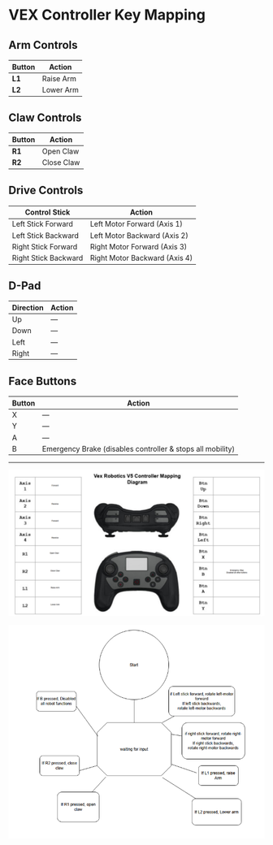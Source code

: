 # VEX Controller Key Mapping

## Arm Controls
| Button | Action         |
|--------|----------------|
| **L1** | Raise Arm      |
| **L2** | Lower Arm      |

## Claw Controls
| Button | Action         |
|--------|----------------|
| **R1** | Open Claw      |
| **R2** | Close Claw     |

## Drive Controls
| Control Stick           | Action                      |
|-------------------------|-----------------------------|
| Left Stick Forward      | Left Motor Forward (Axis 1) |
| Left Stick Backward     | Left Motor Backward (Axis 2)|
| Right Stick Forward     | Right Motor Forward (Axis 3)|
| Right Stick Backward    | Right Motor Backward (Axis 4)|

## D-Pad
| Direction | Action  |
|-----------|---------|
| Up        | —       |
| Down      | —       |
| Left      | —       |
| Right     | —       |

## Face Buttons
| Button | Action |
|--------|--------|
| X      | —      |
| Y      | —      |
| A      | —      |
| B      | Emergency Brake (disables controller & stops all mobility) |

---

![VEX Controller Diagram](./Vex_Controller_Diagram_key_mapping.png)


![VEX Controller Diagram](./Robot_Controller_THink_map_diagram.png)